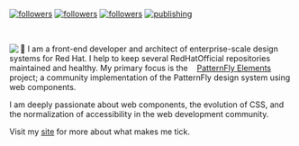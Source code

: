 <p><a href="https://twitter.com/castastrophee">
    <img alt="followers" title="Follow me on Twitter" src="https://img.shields.io/twitter/follow/castastrophee?color=55960c&labelColor=488207&label=Follow&logo=twitter&logoColor=white&style=for-the-badge"/></a>
  <a href="https://github.com/castastrophe">
    <img alt="followers" title="Follow me on GitHub" src="https://img.shields.io/github/followers/castastrophe?color=236ad3&labelColor=1155ba&style=for-the-badge&logo=github&label=Follow"/></a>
  <a href="https://codepen.io/castastrophee/">
    <img alt="followers" title="Follow me on CodePen" src="https://img.shields.io/badge/13-1?color=640464&labelColor=7c007c&style=for-the-badge&logo=codepen&label=Follow"/></a>
<a href="https://medium.com/@castastrophee">
    <img alt="publishing" title="View articles on Medium" src="https://img.shields.io/badge/112-1?color=666&labelColor=444&label=subscribe&logo=medium&logoColor=white&style=for-the-badge"/></a></p>
<br>

<p>
<img align="left" src="https://media.giphy.com/media/j0kQJxo5mzGYb4EvWK/giphy.gif">

👋 I am a front-end developer and architect of enterprise-scale design systems for Red Hat. I help to keep several RedHatOfficial repositories maintained and healthy. My primary focus is the <img src="https://raw.githubusercontent.com/patternfly/patternfly-elements/master/favicon.ico" height="12" width="12" style="display: inline"/>[PatternFly&nbsp;Elements](https://github.com/patternfly/patternfly-elements) project; a community implementation of the PatternFly design system using web components.

I am deeply passionate about web components, the evolution of CSS, and the normalization of accessibility in the web development community.

Visit my [site](http://castastrophe.com/) for more about what makes me tick.
</p>

<img src="https://github-readme-stats.vercel.app/api?username=castastrophe&&show_icons=true" alt="" role="presentation" />
